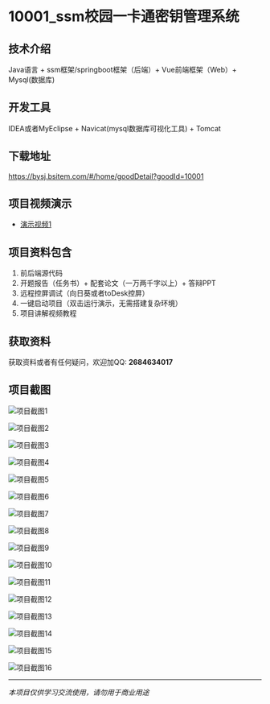 # 10001_ssm校园一卡通密钥管理系统

## 技术介绍
Java语言 + ssm框架/springboot框架（后端）+ Vue前端框架（Web）+ Mysql(数据库)

## 开发工具
IDEA或者MyEclipse + Navicat(mysql数据库可视化工具) + Tomcat

## 下载地址
https://bysj.bsitem.com/#/home/goodDetail?goodId=10001

## 项目视频演示
- [演示视频1](https://graduation-images.oss-cn-beijing.aliyuncs.com/videos/10001/001--2.23校园一卡通密钥管理系统ssm录像pf.mp4)

## 项目资料包含
1. 前后端源代码
2. 开题报告（任务书）+ 配套论文（一万两千字以上）+ 答辩PPT
3. 远程控屏调试（向日葵或者toDesk控屏）
4. 一键启动项目（双击运行演示，无需搭建复杂环境）
5. 项目讲解视频教程

## 获取资料
获取资料或者有任何疑问，欢迎加QQ: **2684634017**

## 项目截图
![项目截图1](https://graduation-images.oss-cn-beijing.aliyuncs.com/图片/10001/毕设论坛项目主图.jpg)

![项目截图2](https://graduation-images.oss-cn-beijing.aliyuncs.com/图片/10001/1.png)

![项目截图3](https://graduation-images.oss-cn-beijing.aliyuncs.com/图片/10001/2.png)

![项目截图4](https://graduation-images.oss-cn-beijing.aliyuncs.com/图片/10001/3.png)

![项目截图5](https://graduation-images.oss-cn-beijing.aliyuncs.com/图片/10001/4.png)

![项目截图6](https://graduation-images.oss-cn-beijing.aliyuncs.com/图片/10001/5.png)

![项目截图7](https://graduation-images.oss-cn-beijing.aliyuncs.com/图片/10001/6.png)

![项目截图8](https://graduation-images.oss-cn-beijing.aliyuncs.com/图片/10001/7.png)

![项目截图9](https://graduation-images.oss-cn-beijing.aliyuncs.com/图片/10001/8.png)

![项目截图10](https://graduation-images.oss-cn-beijing.aliyuncs.com/图片/10001/9.png)

![项目截图11](https://graduation-images.oss-cn-beijing.aliyuncs.com/图片/10001/10.png)

![项目截图12](https://graduation-images.oss-cn-beijing.aliyuncs.com/图片/10001/11.png)

![项目截图13](https://graduation-images.oss-cn-beijing.aliyuncs.com/图片/10001/12.png)

![项目截图14](https://graduation-images.oss-cn-beijing.aliyuncs.com/图片/10001/13.png)

![项目截图15](https://graduation-images.oss-cn-beijing.aliyuncs.com/图片/10001/14.png)

![项目截图16](https://graduation-images.oss-cn-beijing.aliyuncs.com/图片/10001/15.png)

---
*本项目仅供学习交流使用，请勿用于商业用途*
